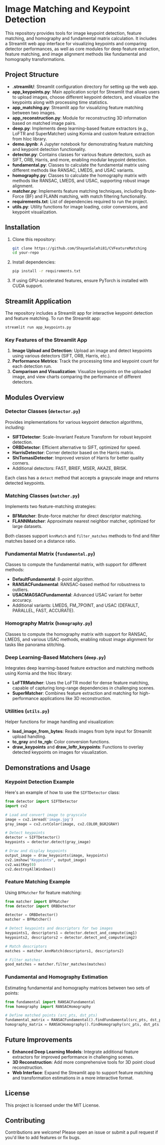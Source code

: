 # Image Matching and Keypoint Detection

This repository provides tools for image keypoint detection, feature matching, and homography and fundamental matrix calculation. It includes a Streamlit web app interface for visualizing keypoints and comparing detector performances, as well as core modules for deep feature extraction, feature matching, and image alignment methods like fundamental and homography transformations.

## Project Structure

- **.streamlit/**: Streamlit configuration directory for setting up the web app.
- **app_keypoints.py**: Main application script for Streamlit that allows users to upload images, choose different keypoint detectors, and visualize the keypoints along with processing time statistics.
- **app_matching.py**: Streamlit app for visualizing feature matching between two images.
- **app_reconstruction.py**: Module for reconstructing 3D information based on matched image pairs.
- **deep.py**: Implements deep learning-based feature extractors (e.g., LoFTR and SuperMatcher) using Kornia and custom feature extraction from hloc library.
- **demo.ipynb**: A Jupyter notebook for demonstrating feature matching and keypoint detection functionality.
- **detector.py**: Contains classes for various feature detectors, such as SIFT, ORB, Harris, and more, enabling modular keypoint detection.
- **fundamental.py**: Classes to calculate the fundamental matrix using different methods like RANSAC, LMEDS, and USAC variants.
- **homography.py**: Classes to calculate the homography matrix with methods like RANSAC, LMEDS, and USAC, supporting robust image alignment.
- **matcher.py**: Implements feature matching techniques, including Brute-Force (BF) and FLANN matching, with match filtering functionality.
- **requirements.txt**: List of dependencies required to run the project.
- **utils.py**: Utility functions for image loading, color conversions, and keypoint visualization.

## Installation

1. Clone this repository:

   ```bash
   git clone https://github.com/ShayanSalehi81/CVFeatureMatching
   cd your-repo
   ```

2. Install dependencies:

   ```bash
   pip install -r requirements.txt
   ```

3. If using GPU-accelerated features, ensure PyTorch is installed with CUDA support.

## Streamlit Application

The repository includes a Streamlit app for interactive keypoint detection and feature matching. To run the Streamlit app:

```bash
streamlit run app_keypoints.py
```

### Key Features of the Streamlit App

1. **Image Upload and Detection**: Upload an image and detect keypoints using various detectors (SIFT, ORB, Harris, etc.).
2. **Performance Metrics**: Track the processing time and keypoint count for each detection run.
3. **Comparison and Visualization**: Visualize keypoints on the uploaded image, and view charts comparing the performance of different detectors.

## Modules Overview

### Detector Classes (`detector.py`)

Provides implementations for various keypoint detection algorithms, including:

- **SIFTDetector**: Scale-Invariant Feature Transform for robust keypoint detection.
- **ORBDetector**: Efficient alternative to SIFT, optimized for speed.
- **HarrisDetector**: Corner detector based on the Harris matrix.
- **ShiTomasiDetector**: Improved version of Harris for better quality corners.
- Additional detectors: FAST, BRIEF, MSER, AKAZE, BRISK.

Each class has a `detect` method that accepts a grayscale image and returns detected keypoints.

### Matching Classes (`matcher.py`)

Implements two feature-matching strategies:

- **BFMatcher**: Brute-force matcher for direct descriptor matching.
- **FLANNMatcher**: Approximate nearest neighbor matcher, optimized for large datasets.

Both classes support `knnMatch` and `filter_matches` methods to find and filter matches based on a distance ratio.

### Fundamental Matrix (`fundamental.py`)

Classes to compute the fundamental matrix, with support for different methods:

- **DefaultFundamental**: 8-point algorithm.
- **RANSACFundamental**: RANSAC-based method for robustness to outliers.
- **USACMAGSACFundamental**: Advanced USAC variant for better accuracy.
- Additional variants: LMEDS, FM_7POINT, and USAC (DEFAULT, PARALLEL, FAST, ACCURATE).

### Homography Matrix (`homography.py`)

Classes to compute the homography matrix with support for RANSAC, LMEDS, and various USAC methods, enabling robust image alignment for tasks like panorama stitching.

### Deep Learning-Based Matchers (`deep.py`)

Integrates deep learning-based feature extraction and matching methods using Kornia and the hloc library:

- **LoFTRMatcher**: Uses the LoFTR model for dense feature matching, capable of capturing long-range dependencies in challenging scenes.
- **SuperMatcher**: Combines feature extraction and matching for high-performance applications like 3D reconstruction.

### Utilities (`utils.py`)

Helper functions for image handling and visualization:

- **load_image_from_bytes**: Reads images from byte input for Streamlit upload handling.
- **to_gray** and **to_rgb**: Color conversion functions.
- **draw_keypoints** and **draw_loftr_keypoints**: Functions to overlay detected keypoints on images for visualization.

## Demonstrations and Usage

### Keypoint Detection Example

Here's an example of how to use the `SIFTDetector` class:

```python
from detector import SIFTDetector
import cv2

# Load and convert image to grayscale
image = cv2.imread('image.jpg')
gray_image = cv2.cvtColor(image, cv2.COLOR_BGR2GRAY)

# Detect keypoints
detector = SIFTDetector()
keypoints = detector.detect(gray_image)

# Draw and display keypoints
output_image = draw_keypoints(image, keypoints)
cv2.imshow("Keypoints", output_image)
cv2.waitKey(0)
cv2.destroyAllWindows()
```

### Feature Matching Example

Using `BFMatcher` for feature matching:

```python
from matcher import BFMatcher
from detector import ORBDetector

detector = ORBDetector()
matcher = BFMatcher()

# Detect keypoints and descriptors for two images
keypoints1, descriptors1 = detector.detect_and_compute(img1)
keypoints2, descriptors2 = detector.detect_and_compute(img2)

# Match descriptors
matches = matcher.knnMatch(descriptors1, descriptors2)

# Filter matches
good_matches = matcher.filter_matches(matches)
```

### Fundamental and Homography Estimation

Estimating fundamental and homography matrices between two sets of points:

```python
from fundamental import RANSACFundamental
from homography import RANSACHomography

# Define matched points (src_pts, dst_pts)
fundamental_matrix = RANSACFundamental().findFundamental(src_pts, dst_pts)
homography_matrix = RANSACHomography().findHomography(src_pts, dst_pts)
```

## Future Improvements

- **Enhanced Deep Learning Models**: Integrate additional feature extractors for improved performance in challenging scenes.
- **3D Reconstruction**: Add more comprehensive tools for 3D point cloud reconstruction.
- **Web Interface**: Expand the Streamlit app to support feature matching and transformation estimations in a more interactive format.

## License

This project is licensed under the MIT License.

## Contributing

Contributions are welcome! Please open an issue or submit a pull request if you'd like to add features or fix bugs.
